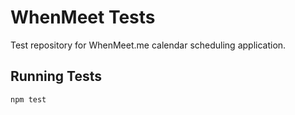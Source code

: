 # WhenMeet Tests

Test repository for WhenMeet.me calendar scheduling application.

## Running Tests

```
npm test
```